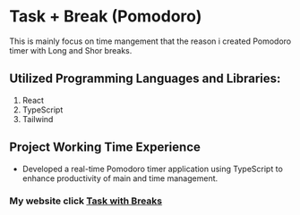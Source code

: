 # Task + Break (Pomodoro)

This  is mainly focus on time mangement that the reason  i created Pomodoro timer with Long and Shor breaks.

##  Utilized Programming  Languages and Libraries:
 1. React
 2. TypeScript
 3. Tailwind
## Project Working Time Experience
   - Developed a real-time Pomodoro timer application using
TypeScript to enhance productivity of main and time
management.


### My website click <a href="https://pomoto12.netlify.app/" target="_blank">Task with Breaks</a>


